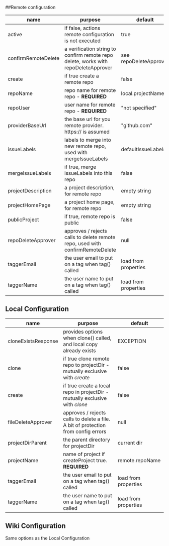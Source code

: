 ##Remote configuration


| name                  | purpose                                                                              | default                   |
|-----------------------|--------------------------------------------------------------------------------------|---------------------------|
| active                | if false, actions remote configuration is not executed                               | true                      |
| confirmRemoteDelete   | a verification string to confirm remote repo delete, works with repoDeleteApprover   | see repoDeleteApprover    |
| create                | if true create a remote repo                                                         | false                     |
| repoName              | repo name for remote repo - **REQUIRED**                                             | local.projectName         |
| repoUser              | user name for remote repo - **REQUIRED**                                             | "not specified"           |
| providerBaseUrl       | the base url for you remote provider. https:// is assumed                            | "github.com"              |
| issueLabels           | labels to merge into new remote repo, used with mergeIssueLabels                     | defaultIssueLabels        |
| mergeIssueLabels      | if true, merge issueLabels into this repo                                            | false                     |
| projectDescription    | a project description, for remote repo                                               | empty string              |
| projectHomePage       | a project home page, for remote repo                                                 | empty string              |
| publicProject         | if true, remote repo is public                                                       | false                     |
| repoDeleteApprover    | approves / rejects calls to delete remote repo, used with confirmRemoteDelete        | null                      |
| taggerEmail           | the user email to put on a tag when tag() called                                     | load from properties      |
| taggerName            | the user name to put on a tag when tag() called                                      | load from properties      |


## Local Configuration

| name                  | purpose                                                                              | default                   |
|-----------------------|--------------------------------------------------------------------------------------|---------------------------|
| cloneExistsResponse   | provides options when clone() called, and local copy already exists                  | EXCEPTION                 |
| clone                 | if true clone remote repo to projectDir   - mutually exclusive with *create*         | false                     |
| create                | if true create a local repo in projectDir - mutually exclusive with *clone*          | false                     |
| fileDeleteApprover    | approves / rejects calls to delete a file. A bit of protection from config errors    | null                      |
| projectDirParent      | the parent directory for projectDir                                                  | current dir               |
| projectName           | name of project if createProject true.    **REQUIRED**                               | remote.repoName           |
| taggerEmail           | the user email to put on a tag when tag() called                                     | load from properties      |
| taggerName            | the user name to put on a tag when tag() called                                      | load from properties      |


## Wiki Configuration

Same options as the Local Configuration